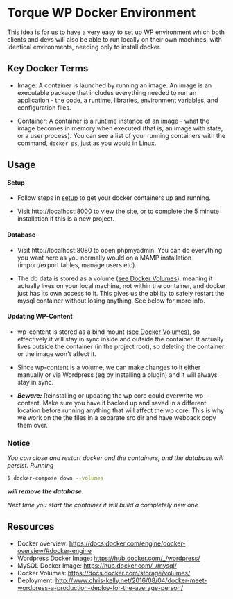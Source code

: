 # Torque WP Docker Environment

This idea is for us to have a very easy to set up WP environment which both clients and devs
will also be able to run locally on their own machines, with identical environments,
needing only to install docker.

## Key Docker Terms

- Image:
  A container is launched by running an image. An image is an executable package that includes everything needed to run an application - the code, a runtime, libraries, environment variables, and configuration files.

- Container:
  A container is a runtime instance of an image - what the image becomes in memory when executed (that is, an image with state, or a user process). You can see a list of your running containers with the command, `docker ps`, just as you would in Linux.

## Usage

#### Setup

- Follow steps in [setup](./setup.md) to get your docker containers up and running.

- Visit http://localhost:8000 to view the site, or to complete the 5 minute installation
  if this is a new project.

#### Database

- Visit http://localhost:8080 to open phpmyadmin. You can do everything you want here as you normally would on a MAMP installation (import/export tables, manage users etc).

- The db data is stored as a volume ([see Docker Volumes](#resources)), meaning it actually lives on your local machine, not within the container, and docker just has its own access to it.
  This gives us the ability to safely restart the mysql container without losing anything. See below for more info.

#### Updating WP-Content

- wp-content is stored as a bind mount ([see Docker Volumes](#resources)), so effectively it will stay in sync inside and outside the container. It actually lives outside the container (in the project root), so deleting the container or the image won't affect it.

- Since wp-content is a volume, we can make changes to it either manually or via Wordpress (eg by installing a plugin) and it will always stay in sync.

- _**Beware:**_ Reinstalling or updating the wp core could overwrite wp-content. Make sure you have it backed up and saved in a different location before running anything that will affect the wp core. This is why we work on the the files in a separate src dir and have webpack copy them over.

### Notice

_You can close and restart docker and the containers, and the database will persist.
Running_

```sh
$ docker-compose down --volumes
```

_**will remove the database.**_

_Next time you start the container it will build a completely new one_

## Resources

- Docker overview: https://docs.docker.com/engine/docker-overview/#docker-engine
- Wordpress Docker Image: https://hub.docker.com/_/wordpress/
- MySQL Docker Image: https://hub.docker.com/_/mysql/
- Docker Volumes: https://docs.docker.com/storage/volumes/
- Deployment: http://www.chris-kelly.net/2016/08/04/docker-meet-wordpress-a-production-deploy-for-the-average-person/
